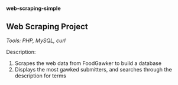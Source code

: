 #### web-scraping-simple
## Web Scraping Project

_Tools: PHP, MySQL, curl_

Description:

1. Scrapes the web data from FoodGawker to build a database
2. Displays the most gawked submitters, and searches through the description for terms
